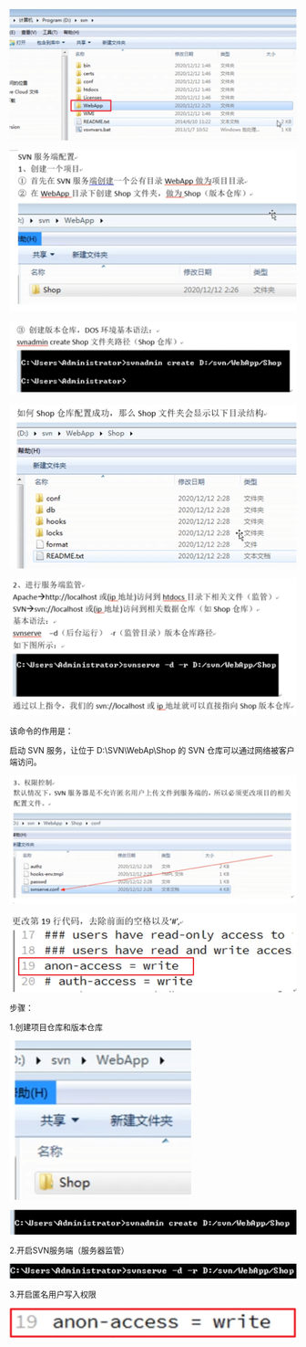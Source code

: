 
![6bf7bc84708693c6eece59b0d459d2f9.png](image/6bf7bc84708693c6eece59b0d459d2f9.png)

![Image.png](image/Image.png)

![c7dbd93935dcfdedac98404826a1cd75.png](image/c7dbd93935dcfdedac98404826a1cd75.png)

![631f34d4ab4063ad1392cb1c1eb56504.png](image/631f34d4ab4063ad1392cb1c1eb56504.png)

![fa153360c803648479e7e3646f789bcb.png](image/fa153360c803648479e7e3646f789bcb.png)

该命令的作用是：

启动 SVN 服务，让位于 D:\SVN\WebAp\Shop 的 SVN 仓库可以通过网络被客户端访问。

![002b96f58ca0b508272f39144e2e5500.png](image/002b96f58ca0b508272f39144e2e5500.png)

![d20a8d2710190ef24284ec20a3271596.png](image/d20a8d2710190ef24284ec20a3271596.png)

步骤：

1.创建项目仓库和版本仓库

![a5b593755abb631b0cda89ad95ce292d.png](image/a5b593755abb631b0cda89ad95ce292d.png)

![4ce61d5ddd5b69adc0eb59782ebb3df6.png](image/4ce61d5ddd5b69adc0eb59782ebb3df6.png)

2.开启SVN服务端（服务器监管）

![d2bba8124af78d443d0032d38974e05e.png](image/d2bba8124af78d443d0032d38974e05e.png)

3.开启匿名用户写入权限

![803a772b71d8a1937a31cb45e5c9ad1c.png](image/803a772b71d8a1937a31cb45e5c9ad1c.png)
